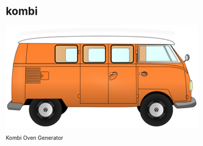 # kombi
![Kombi Oven Generator](https://raw.githubusercontent.com/oven-generator/kombi/master/kombi.svg "Kombi Oven Generator")

Kombi Oven Generator
